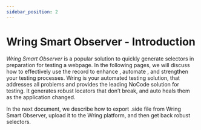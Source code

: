 ```yaml
---
sidebar_position: 2
---
```


# Wring Smart Observer - Introduction

*Wring Smart Observer* is a popular solution to quickly generate selectors in preparation for testing a webpage. In the following pages, we will discuss how to effectively use the record to enhance , automate , and strengthen your testing processes.
Wring is your automated testing solution, that addresses all problems and provides the leading NoCode solution for testing. It generates robust locators that don’t break, and auto heals them as the application changed.

In the next document, we describe how to export .side file from Wring Smart Observer, upload it to the Wring platform, and then get back robust selectors.
